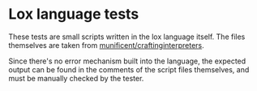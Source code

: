 # Lox language tests

These tests are small scripts written in the lox language itself. The files themselves are taken from [munificent/craftinginterpreters](https://github.com/munificent/craftinginterpreters).

Since there's no error mechanism built into the language, the expected output can be found in the comments of the script files themselves, and must be manually checked by the tester.

